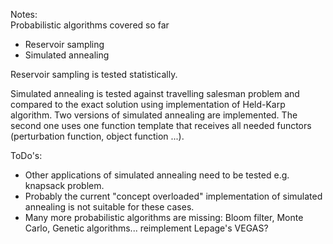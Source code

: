 Notes:  
Probabilistic algorithms covered so far
- Reservoir sampling
- Simulated annealing

Reservoir sampling is tested statistically. 

Simulated annealing is tested against travelling salesman problem and compared 
to the exact solution using implementation of Held-Karp algorithm. Two versions of 
simulated annealing are implemented. The second one uses one function template
that receives all needed functors (perturbation function, object function ...).

ToDo's: 
- Other applications of simulated annealing need to be tested e.g. knapsack problem.
- Probably the current "concept overloaded" implementation of simulated annealing is not suitable for these cases.
- Many more probabilistic algorithms are missing: Bloom filter, Monte Carlo, Genetic algorithms... reimplement Lepage's VEGAS? 



